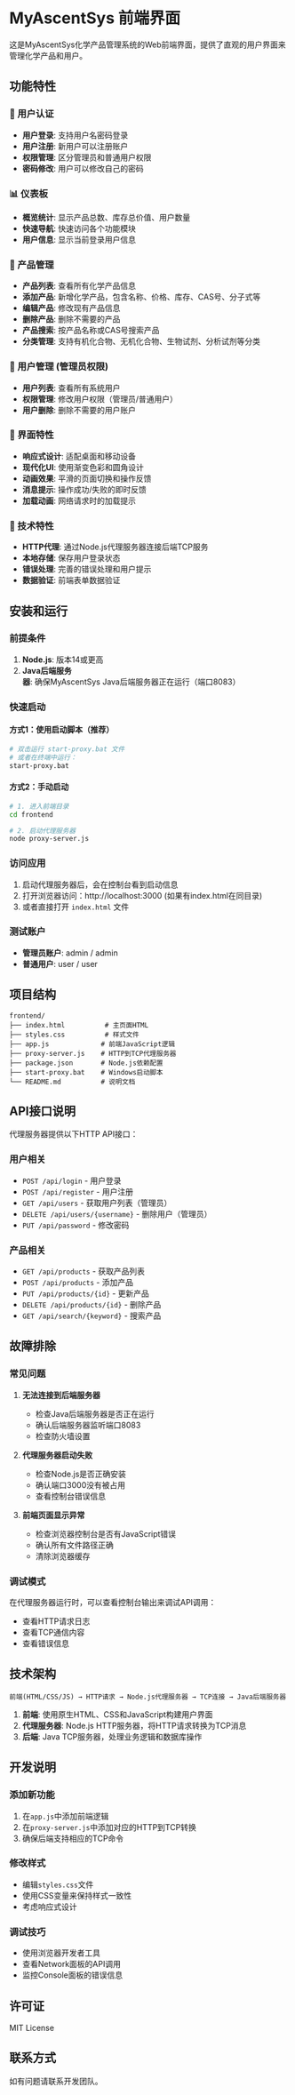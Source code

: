 # MyAscentSys 前端界面

这是MyAscentSys化学产品管理系统的Web前端界面，提供了直观的用户界面来管理化学产品和用户。

## 功能特性

### 🔐 用户认证
- **用户登录**: 支持用户名密码登录
- **用户注册**: 新用户可以注册账户
- **权限管理**: 区分管理员和普通用户权限
- **密码修改**: 用户可以修改自己的密码

### 📊 仪表板
- **概览统计**: 显示产品总数、库存总价值、用户数量
- **快速导航**: 快速访问各个功能模块
- **用户信息**: 显示当前登录用户信息

### 🧪 产品管理
- **产品列表**: 查看所有化学产品信息
- **添加产品**: 新增化学产品，包含名称、价格、库存、CAS号、分子式等
- **编辑产品**: 修改现有产品信息
- **删除产品**: 删除不需要的产品
- **产品搜索**: 按产品名称或CAS号搜索产品
- **分类管理**: 支持有机化合物、无机化合物、生物试剂、分析试剂等分类

### 👥 用户管理 (管理员权限)
- **用户列表**: 查看所有系统用户
- **权限管理**: 修改用户权限（管理员/普通用户）
- **用户删除**: 删除不需要的用户账户

### 🎨 界面特性
- **响应式设计**: 适配桌面和移动设备
- **现代化UI**: 使用渐变色彩和圆角设计
- **动画效果**: 平滑的页面切换和操作反馈
- **消息提示**: 操作成功/失败的即时反馈
- **加载动画**: 网络请求时的加载提示

### 🔧 技术特性
- **HTTP代理**: 通过Node.js代理服务器连接后端TCP服务
- **本地存储**: 保存用户登录状态
- **错误处理**: 完善的错误处理和用户提示
- **数据验证**: 前端表单数据验证

## 安装和运行

### 前提条件
1. **Node.js**: 版本14或更高
2. **Java后端服务器**: 确保MyAscentSys Java后端服务器正在运行（端口8083）

### 快速启动

#### 方式1：使用启动脚本（推荐）
```bash
# 双击运行 start-proxy.bat 文件
# 或者在终端中运行：
start-proxy.bat
```

#### 方式2：手动启动
```bash
# 1. 进入前端目录
cd frontend

# 2. 启动代理服务器
node proxy-server.js
```

### 访问应用
1. 启动代理服务器后，会在控制台看到启动信息
2. 打开浏览器访问：http://localhost:3000 (如果有index.html在同目录)
3. 或者直接打开 `index.html` 文件

### 测试账户
- **管理员账户**: admin / admin
- **普通用户**: user / user

## 项目结构
```
frontend/
├── index.html          # 主页面HTML
├── styles.css          # 样式文件
├── app.js             # 前端JavaScript逻辑
├── proxy-server.js    # HTTP到TCP代理服务器
├── package.json       # Node.js依赖配置
├── start-proxy.bat    # Windows启动脚本
└── README.md          # 说明文档
```

## API接口说明

代理服务器提供以下HTTP API接口：

### 用户相关
- `POST /api/login` - 用户登录
- `POST /api/register` - 用户注册
- `GET /api/users` - 获取用户列表（管理员）
- `DELETE /api/users/{username}` - 删除用户（管理员）
- `PUT /api/password` - 修改密码

### 产品相关
- `GET /api/products` - 获取产品列表
- `POST /api/products` - 添加产品
- `PUT /api/products/{id}` - 更新产品
- `DELETE /api/products/{id}` - 删除产品
- `GET /api/search/{keyword}` - 搜索产品

## 故障排除

### 常见问题

1. **无法连接到后端服务器**
   - 检查Java后端服务器是否正在运行
   - 确认后端服务器监听端口8083
   - 检查防火墙设置

2. **代理服务器启动失败**
   - 检查Node.js是否正确安装
   - 确认端口3000没有被占用
   - 查看控制台错误信息

3. **前端页面显示异常**
   - 检查浏览器控制台是否有JavaScript错误
   - 确认所有文件路径正确
   - 清除浏览器缓存

### 调试模式
在代理服务器运行时，可以查看控制台输出来调试API调用：
- 查看HTTP请求日志
- 查看TCP通信内容
- 查看错误信息

## 技术架构

```
前端(HTML/CSS/JS) → HTTP请求 → Node.js代理服务器 → TCP连接 → Java后端服务器
```

1. **前端**: 使用原生HTML、CSS和JavaScript构建用户界面
2. **代理服务器**: Node.js HTTP服务器，将HTTP请求转换为TCP消息
3. **后端**: Java TCP服务器，处理业务逻辑和数据库操作

## 开发说明

### 添加新功能
1. 在`app.js`中添加前端逻辑
2. 在`proxy-server.js`中添加对应的HTTP到TCP转换
3. 确保后端支持相应的TCP命令

### 修改样式
- 编辑`styles.css`文件
- 使用CSS变量来保持样式一致性
- 考虑响应式设计

### 调试技巧
- 使用浏览器开发者工具
- 查看Network面板的API调用
- 监控Console面板的错误信息

## 许可证
MIT License

## 联系方式
如有问题请联系开发团队。
